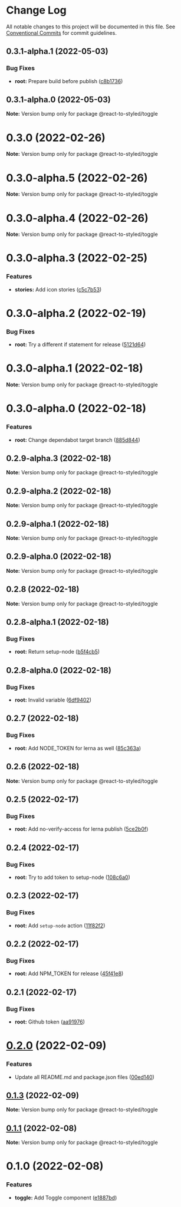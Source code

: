 # Change Log

All notable changes to this project will be documented in this file.
See [Conventional Commits](https://conventionalcommits.org) for commit guidelines.

## 0.3.1-alpha.1 (2022-05-03)


### Bug Fixes

* **root:** Prepare build before publish ([c8b1736](https://github.com/react-to/react-to-styled/commit/c8b1736b1ebbb696f07aaa4b12e96d7dde5fa283))





## 0.3.1-alpha.0 (2022-05-03)

**Note:** Version bump only for package @react-to-styled/toggle





# 0.3.0 (2022-02-26)

**Note:** Version bump only for package @react-to-styled/toggle





# 0.3.0-alpha.5 (2022-02-26)

**Note:** Version bump only for package @react-to-styled/toggle





# 0.3.0-alpha.4 (2022-02-26)

**Note:** Version bump only for package @react-to-styled/toggle





# 0.3.0-alpha.3 (2022-02-25)


### Features

* **stories:** Add icon stories ([c5c7b53](https://github.com/react-to/react-to-styled/commit/c5c7b53e5621b122c3f45a02c253d425462ef7a5))





# 0.3.0-alpha.2 (2022-02-19)


### Bug Fixes

* **root:** Try a different if statement for release ([5121d64](https://github.com/react-to/react-to-styled/commit/5121d648dcd306785c922e33c0c4c14ed8e0ae11))





# 0.3.0-alpha.1 (2022-02-18)

**Note:** Version bump only for package @react-to-styled/toggle





# 0.3.0-alpha.0 (2022-02-18)


### Features

* **root:** Change dependabot target branch ([885d844](https://github.com/react-to/react-to-styled/commit/885d844e5e9dfc7bb531a311e6195855fd531e35))





## 0.2.9-alpha.3 (2022-02-18)

**Note:** Version bump only for package @react-to-styled/toggle





## 0.2.9-alpha.2 (2022-02-18)

**Note:** Version bump only for package @react-to-styled/toggle





## 0.2.9-alpha.1 (2022-02-18)

**Note:** Version bump only for package @react-to-styled/toggle





## 0.2.9-alpha.0 (2022-02-18)

**Note:** Version bump only for package @react-to-styled/toggle





## 0.2.8 (2022-02-18)

**Note:** Version bump only for package @react-to-styled/toggle





## 0.2.8-alpha.1 (2022-02-18)


### Bug Fixes

* **root:** Return setup-node ([b5f4cb5](https://github.com/react-to/react-to-styled/commit/b5f4cb50ecc42d7f40a49117bc15dc1953e06e52))





## 0.2.8-alpha.0 (2022-02-18)


### Bug Fixes

* **root:** Invalid variable ([6df9402](https://github.com/react-to/react-to-styled/commit/6df9402ba0d11484a1c732e33efc80e7af3e21d8))





## 0.2.7 (2022-02-18)


### Bug Fixes

* **root:** Add NODE_TOKEN for lerna as well ([85c363a](https://github.com/react-to/react-to-styled/commit/85c363adbd1310a19a0a0ec0107ac7ba79b1ea5d))





## 0.2.6 (2022-02-18)

**Note:** Version bump only for package @react-to-styled/toggle





## 0.2.5 (2022-02-17)


### Bug Fixes

* **root:** Add no-verify-access for lerna publish ([5ce2b0f](https://github.com/react-to/react-to-styled/commit/5ce2b0f74758bf4b944133a7a92633a0a90d9b4f))





## 0.2.4 (2022-02-17)


### Bug Fixes

* **root:** Try to add token to setup-node ([108c6a0](https://github.com/react-to/react-to-styled/commit/108c6a0c46c02a33f653726599a029d5b07c195d))





## 0.2.3 (2022-02-17)


### Bug Fixes

* **root:** Add `setup-node` action ([11f82f2](https://github.com/react-to/react-to-styled/commit/11f82f230571154ab8f46bb528b64bc2dd137d0b))





## 0.2.2 (2022-02-17)


### Bug Fixes

* **root:** Add NPM_TOKEN for release ([45f41e8](https://github.com/react-to/react-to-styled/commit/45f41e80334f9b3435ad4c2076c498603d9dbb6b))





## 0.2.1 (2022-02-17)


### Bug Fixes

* **root:** Github token ([aa91976](https://github.com/react-to/react-to-styled/commit/aa91976d85b75db0ed9cdc8e868b60898ea3e4cf))





# [0.2.0](https://github.com/react-to/react-to-styled/compare/@react-to-styled/toggle@0.1.3...@react-to-styled/toggle@0.2.0) (2022-02-09)


### Features

* Update all README.md and package.json files ([00ed140](https://github.com/react-to/react-to-styled/commit/00ed140369992b2c3a502eec4db1bef58b1a03c9))





## [0.1.3](https://github.com/react-to/react-to-styled/compare/@react-to-styled/toggle@0.1.1...@react-to-styled/toggle@0.1.3) (2022-02-09)

**Note:** Version bump only for package @react-to-styled/toggle





## [0.1.1](https://github.com/react-to/react-to-styled/compare/@react-to-styled/toggle@0.1.0...@react-to-styled/toggle@0.1.1) (2022-02-08)

**Note:** Version bump only for package @react-to-styled/toggle





# 0.1.0 (2022-02-08)


### Features

* **toggle:** Add Toggle component ([e1887bd](https://github.com/react-to/react-to-styled/commit/e1887bde8b93e0064af3bef326ec1f73dd1a40a0))
